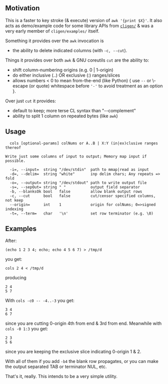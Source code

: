 Motivation
----------

This is a faster to key stroke (& execute) version of `awk '{print $X}'`.  It
also acts as demo/example code for some library APIs from
[`cligen/`](https://github.com/c-blake/cligen) & was a very early member of
`cligen/examples/` itself.

Something it provides over the `awk` invocation is
 - the ability to delete indicated columns (with `-c, --cut`).

Things it provides over both `awk` & GNU coreutils `cut` are the ability to:
 - shift column-numbering origins (e.g. 0 | 1-origin)
 - do either inclusive (..) OR exclusive (:) ranges/slices
 - allows numbers < 0 to mean from-the-end (like Python) { use `--` or \\-escape
   (or quote) whitespace before `'-'` to avoid treatment as an option }.

Over just `cut` it provides:
 - default to keep; more terse CL syntax than "--complement"
 - ability to split 1 column on repeated bytes (like `awk`)

Usage
-----
```
  cols [optional-params] colNums or A..B | X:Y (in|ex)clusive ranges thereof

Write just some columns of input to output; Memory map input if possible.

  -i=, --input=  string "/dev/stdin"  path to mmap|read as input
  -d=, --delim=  string "white"       inp delim chars; Any repeats => fold
  -o=, --output= string "/dev/stdout" path to write output file
  -s=, --sepOut= string " "           output field separator
  -b, --blanksOk bool   false         allow blank output rows
  -c, --cut      bool   false         cut/censor specified columns, not keep
  --origin=      int    1             origin for colNums; 0=>signed indexing
  -t=, --term=   char   '\n'          set row terminator (e.g. \0)
```

Examples
--------
After:
```
(echo 1 2 3 4; echo; echo 4 5 6 7) > /tmp/d
```
you get:
```
cols 2 4 < /tmp/d
```
producing
```
2 4
5 7
```
With `cols -c0 -- -4..-3` you get:
```
3 4
6 7
```
since you are cutting 0-origin 4th from end & 3rd from end.
Meanwhile with `cols -0 1:3` you get:
```
2 3
5 6
```
since you are keeping the exclusive slice indicating 0-origin 1 & 2.

With all of them if you add `-b4` the blank row propagates, or you can make the
output separated TAB or terminator NUL, etc.

That's it, really.  This intends to be a very simple utility.
